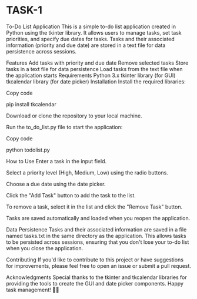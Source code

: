 # TASK-1
To-Do List Application
This is a simple to-do list application created in Python using the tkinter library. It allows users to manage tasks, set task priorities, and specify due dates for tasks. Tasks and their associated information (priority and due date) are stored in a text file for data persistence across sessions.

Features
Add tasks with priority and due date
Remove selected tasks
Store tasks in a text file for data persistence
Load tasks from the text file when the application starts
Requirements
Python 3.x
tkinter library (for GUI)
tkcalendar library (for date picker)
Installation
Install the required libraries:

Copy code

pip install tkcalendar

Download or clone the repository to your local machine.

Run the to_do_list.py file to start the application:

Copy code

python todolist.py

How to Use
Enter a task in the input field.

Select a priority level (High, Medium, Low) using the radio buttons.

Choose a due date using the date picker.

Click the "Add Task" button to add the task to the list.

To remove a task, select it in the list and click the "Remove Task" button.

Tasks are saved automatically and loaded when you reopen the application.

Data Persistence
Tasks and their associated information are saved in a file named tasks.txt in the same directory as the application. This allows tasks to be persisted across sessions, ensuring that you don't lose your to-do list when you close the application.

Contributing
If you'd like to contribute to this project or have suggestions for improvements, please feel free to open an issue or submit a pull request.

Acknowledgments
Special thanks to the tkinter and tkcalendar libraries for providing the tools to create the GUI and date picker components.
Happy task management! 📝📅
